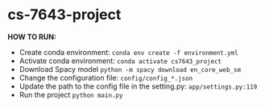 # cs-7643-project

**HOW TO RUN:**
- Create conda environment:
  `conda env create -f environment.yml`
- Activate conda environment:
  `conda activate cs7643_project`
- Download Spacy model 
 `python -m spacy download en_core_web_sm`
- Change the configuration file:
  `config/config_*.json`
- Update the path to the config file in the setting.py:
  `app/settings.py:119`
- Run the project
  `python main.py`
